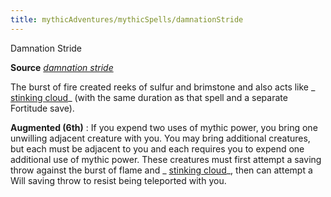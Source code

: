 ```yaml
---
title: mythicAdventures/mythicSpells/damnationStride
---
```

Damnation Stride

**Source** [_damnation stride_](advancedRaceGuide/featuredRaces/tieflings#_damnation-stride)

The burst of fire created reeks of sulfur and brimstone and also acts like _ [stinking cloud](spells/stinkingCloud#_stinking-cloud)_ (with the same duration as that spell and a separate Fortitude save).

**Augmented (6th)** : If you expend two uses of mythic power, you bring one unwilling adjacent creature with you. You may bring additional creatures, but each must be adjacent to you and each requires you to expend one additional use of mythic power. These creatures must first attempt a saving throw against the burst of flame and _ [stinking cloud](spells/stinkingCloud#_stinking-cloud)_, then can attempt a Will saving throw to resist being teleported with you.

